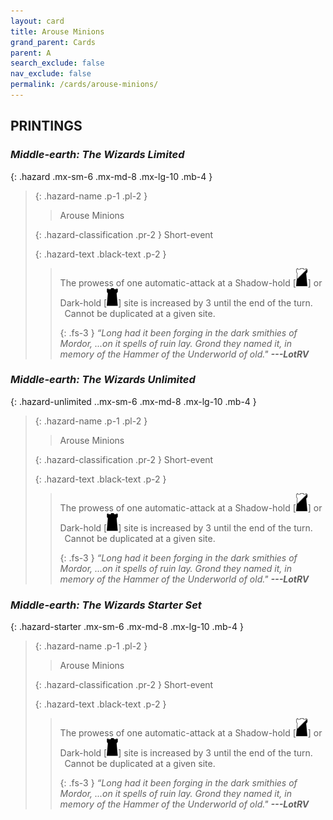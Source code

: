 ```yaml
---
layout: card
title: Arouse Minions
grand_parent: Cards
parent: A
search_exclude: false
nav_exclude: false
permalink: /cards/arouse-minions/
---
```


## PRINTINGS


### _Middle-earth: The Wizards Limited_

{: .hazard .mx-sm-6 .mx-md-8 .mx-lg-10 .mb-4 }
> {: .hazard-name .p-1 .pl-2 }
> > <div class="hazard-mp"></div>
> > <div class="card-name">Arouse Minions</div>
>
> {: .hazard-classification .pr-2 }
> Short-event
>
> {: .hazard-text .black-text .p-2 }
> > The prowess of one automatic-attack at a Shadow-hold \[![](/assets/images/shadow-hold.svg)] or Dark-hold \[![](/assets/images/dark-hold.svg)] site is increased by 3 until the end of the turn. <br>&ensp;Cannot be duplicated at a given site. 
> > 
> > {: .fs-3 } 
> > _“Long had it been forging in the dark smithies of Mordor, ...on it spells of ruin lay. Grond they named it, in memory of the Hammer of the Underworld of old."_ ***---&#65279;LotRV*** 
>

### _Middle-earth: The Wizards Unlimited_

{: .hazard-unlimited ..mx-sm-6 .mx-md-8 .mx-lg-10 .mb-4 }
> {: .hazard-name .p-1 .pl-2 }
> > <div class="hazard-mp"></div>
> > <div class="card-name">Arouse Minions</div>
>
> {: .hazard-classification .pr-2 }
> Short-event
>
> {: .hazard-text .black-text .p-2 }
> > The prowess of one automatic-attack at a Shadow-hold \[![](/assets/images/shadow-hold.svg)] or Dark-hold \[![](/assets/images/dark-hold.svg)] site is increased by 3 until the end of the turn. <br>&ensp;Cannot be duplicated at a given site. 
> > 
> > {: .fs-3 } 
> > _“Long had it been forging in the dark smithies of Mordor, ...on it spells of ruin lay. Grond they named it, in memory of the Hammer of the Underworld of old."_ ***---&#65279;LotRV*** 
>

### _Middle-earth: The Wizards Starter Set_

{: .hazard-starter .mx-sm-6 .mx-md-8 .mx-lg-10 .mb-4 }
> {: .hazard-name .p-1 .pl-2 }
> > <div class="hazard-mp"></div>
> > <div class="card-name">Arouse Minions</div>
>
> {: .hazard-classification .pr-2 }
> Short-event
>
> {: .hazard-text .black-text .p-2 }
> > The prowess of one automatic-attack at a Shadow-hold \[![](/assets/images/shadow-hold.svg)] or Dark-hold \[![](/assets/images/dark-hold.svg)] site is increased by 3 until the end of the turn. <br>&ensp;Cannot be duplicated at a given site. 
> > 
> > {: .fs-3 } 
> > _“Long had it been forging in the dark smithies of Mordor, ...on it spells of ruin lay. Grond they named it, in memory of the Hammer of the Underworld of old."_ ***---&#65279;LotRV*** 
>
